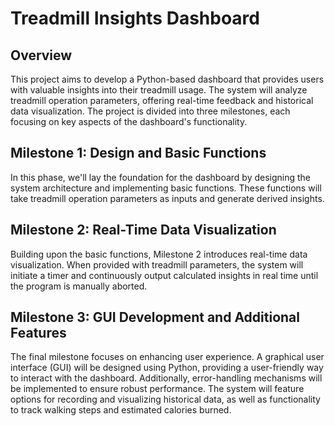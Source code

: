 # Treadmill Insights Dashboard

## Overview
This project aims to develop a Python-based dashboard that provides users with valuable insights into their treadmill usage. The system will analyze treadmill operation parameters, offering real-time feedback and historical data visualization. The project is divided into three milestones, each focusing on key aspects of the dashboard's functionality.


## Milestone 1: Design and Basic Functions
In this phase, we'll lay the foundation for the dashboard by designing the system architecture and implementing basic functions. These functions will take treadmill operation parameters as inputs and generate derived insights.

## Milestone 2: Real-Time Data Visualization
Building upon the basic functions, Milestone 2 introduces real-time data visualization. When provided with treadmill parameters, the system will initiate a timer and continuously output calculated insights in real time until the program is manually aborted.

## Milestone 3: GUI Development and Additional Features
The final milestone focuses on enhancing user experience. A graphical user interface (GUI) will be designed using Python, providing a user-friendly way to interact with the dashboard. Additionally, error-handling mechanisms will be implemented to ensure robust performance. The system will feature options for recording and visualizing historical data, as well as functionality to track walking steps and estimated calories burned.
